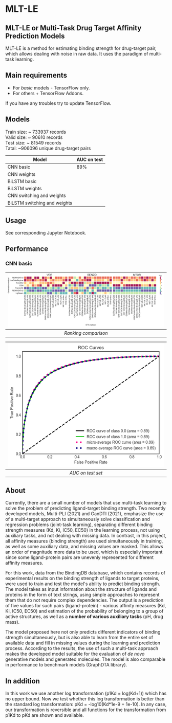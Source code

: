 # MLT-LE
## MLT-LE or Multi-Task Drug Target Affinity Prediction Models

MLT-LE is a method for estimating binding strength for drug-target pair, which allows dealing with noise in raw data. It uses the paradigm of multi-task learning.

## Main requirements

- For *basic* models - TensorFlow only.
- For others + TensorFlow Addons.

If you have any troubles try to update TensorFlow.

## Models

Train size: ~ 733937 records<br/>
Valid size: ~ 90610 records<br/>
Test size: ~ 81549 records<br/>
Tatal: ~906096 unique drug-target pairs<br/>

| Model  | AUC on test|
| ------ | ------ |
| CNN basic | 89%|
| CNN weights | |
| BiLSTM basic |  |
| BiLSTM weights |  |
| CNN switching and weights |  |
| BiLSTM switching and weights | |

## Usage

See corresponding Jupyter Notebook.
## Performance
### CNN basic


| ![performance1](images/many-rankings.png) | 
|:--:| 
| *Ranking comparison* |

| ![performance2](images/auc_cnn_basic.png) | 
|:--:| 
| *AUC on test set* |

## About
Currently, there are a small number of models that use multi-task learning to solve the problem of predicting ligand-target binding strength. Two recently developed models, Multi-PLI (2021) and GanDTI (2021), emphasize the use of a multi-target approach to simultaneously solve classification and regression problems (joint-task learning), separating different binding strength measures (Kd, Ki, IC50, EC50) in the learning process, not using auxiliary tasks, and not dealing with missing data. In contrast, in this project, all affinity measures (binding strength) are used simultaneously in training, as well as some auxiliary data, and missing values are masked. This allows an order of magnitude more data to be used, which is especially important since some ligand-protein pairs are unevenly represented for different affinity measures.

For this work, data from the BindingDB database, which contains records of experimental results on the binding strength of ligands to target proteins, were used to train and test the model's ability to predict binding strength. The model takes as input information about the structure of ligands and proteins in the form of text strings, using simple approaches to represent them that do not require complex dependencies. The output is a prediction of five values for such pairs (ligand-protein) - various affinity measures (Kd, Ki, IC50, EC50) and estimation of the probability of belonging to a group of active structures, as well as a __number of various auxiliary tasks__ (pH, drug mass).

The model proposed here not only predicts different indicators of binding strength simultaneously, but is also able to learn from the entire set of available data and fill in missing values during the learning and prediction process. According to the results, the use of such a multi-task approach makes the developed model suitable for the evaluation of *de novo* generative models and generated molecules. The model is also comparable in performance to benchmark models (GraphDTA library).

## In addition
In this work we use another log transformation (p1Kd = log(Kd+1)) which has no upper bound. Now we test whether this log transformation is better than the standard log transformation: pKd = -log10(Kd*1e-9 + 1e-10). In any case, our transformation is reversible and all functions for the transformation from p1Kd to pKd are shown and available.